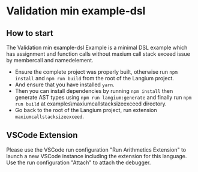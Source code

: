 # Validation min example-dsl

## How to start

The Validation min example-dsl Example is a minimal DSL example which has assignment and function calls without maxium call stack exceed issue by membercall and namedelement.

* Ensure the complete project was properly built, otherwise run `npm install` and `npm run build` from the root of the Langium project.
* And ensure that you have installed `yarn`.
* Then you can install dependencies by running `npm install` then generate AST types using `npm run langium:generate` and finally run `npm run build` at examples\maxiumcallstacksizeexceed directory.
* Go back to the root of the Langium project, run extension `maxiumcallstacksizeexceed`.

## VSCode Extension

Please use the VSCode run configuration "Run Arithmetics Extension" to launch a new VSCode instance including the extension for this language.
Use the run configuration "Attach" to attach the debugger.
